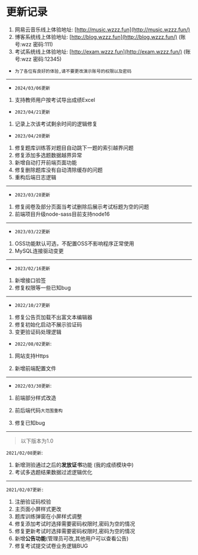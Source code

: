 # 更新记录

1. 网易云音乐线上体验地址: [http://music.wzzz.fun](http://music.wzzz.fun/)
2. 博客系统线上体验地址: [http://blog.wzzz.fun](http://blog.wzzz.fun/)   (账号:wzz 密码:111)
3. 考试系统线上体验地址: [http://exam.wzzz.fun](http://exam.wzzz.fun/)  (账号:wzz 密码:12345)

- `为了各位有良好的体验,请不要更改演示账号的权限以及密码`
---
- `2024/03/06更新`
1. 支持教师用户按考试导出成绩Excel
- `2023/04/21更新`
1. 记录上次该考试剩余时间的逻辑修复
- `2023/04/20更新`
1. 修复题库训练答对题目自动跳下一题的索引越界问题
2. 修复添加多选题数据越界异常
3. 新增自动打开前端页面功能
4. 修复删除题库没有自动清除缓存的问题
5. 重构后端日志逻辑
---
- `2023/03/28更新`
1. 修复阅卷及部分页面当考试删除后展示考试标题为空的问题
2. 前端项目升级node-sass目前支持node16
---
- `2023/03/22更新`
1. OSS功能默认可选，不配置OSS不影响程序正常使用
2. MySQL连接驱动变更
---

- `2023/02/16更新`

1. 新增接口验签
2. 修复权限等一些已知bug

---
- `2022/10/27更新`
1. 修复公告页加载不出富文本编辑器
2. 修复初始化启动不展示验证码
3. 变更验证码处理逻辑
- `2022/08/02更新`:

1. 网站支持Https

2. 新增前端配置文件

---

- `2022/03/30更新`:

1. 前端部分样式改造

2. 前后端代码`大范围重构`

3. 修复已知bug

------

> 以下版本为1.0

`2021/02/08更新`:

1. 新增测验通过之后的**发放证书**功能 (我的成绩模块中)
2. 考试多选题结果数据过滤逻辑优化

------

`2021/02/07更新:`

1. 注册验证码校验
2. 主页面小屏样式更改
3. 题库训练弹窗在小屏样式调整
4. 修复添加考试时选择需要密码权限时,密码为空的情况
5. 修复更新考试时选择需要密码权限时,密码为空的情况
6. 新增**公告功能**(管理员可改,其他用户可以查看公告)
7. 修复考试提交试卷业务逻辑BUG

